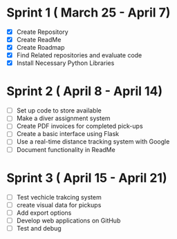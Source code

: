 # Sprint 1 ( March 25 - April 7)
- [x] Create Repository
- [x] Create ReadMe
- [x] Create Roadmap
- [x] Find Related repositories and evaluate code
- [x] Install Necessary Python Libraries
# Sprint 2 ( April 8 - April 14)
- [ ] Set up code to store available
- [ ] Make a diver assignment system
- [ ] Create PDF invoices for completed pick-ups
- [ ] Create a basic interface using Flask
- [ ] Use a real-time distance tracking system with Google
- [ ] Document functionality in ReadMe 
# Sprint 3  ( April 15 - April 21)
- [ ] Test vechicle trakcing system
- [ ] create visual data for pickups
- [ ] Add export options
- [ ] Develop web applications on GitHub
- [ ] Test and debug 